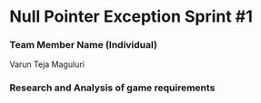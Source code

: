 # Null Pointer Exception Sprint #1

### **Team Member Name (Individual)**<br>

Varun Teja Maguluri

### **Research and Analysis of game requirements**
